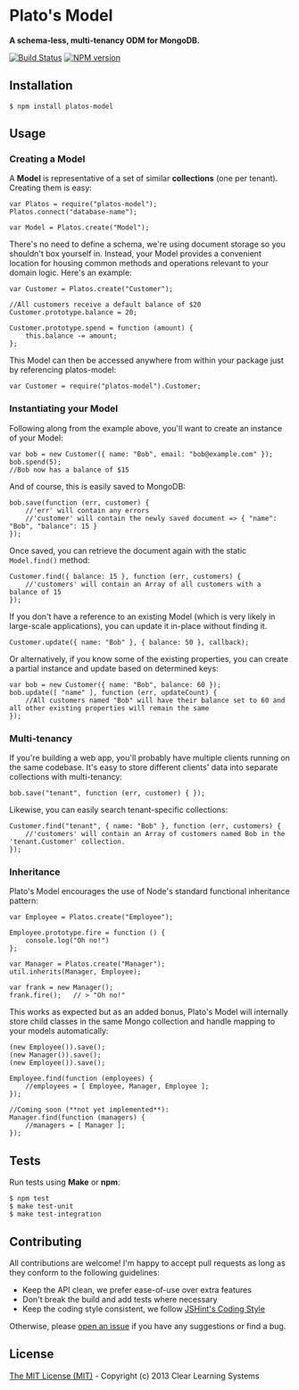 # Plato's Model
**A schema-less, multi-tenancy ODM for MongoDB.**

[![Build Status](https://travis-ci.org/clear/platos-model.png)](https://travis-ci.org/clear/platos-model)
[![NPM version](https://badge.fury.io/js/platos-model.png)](http://badge.fury.io/js/platos-model)

## Installation

	$ npm install platos-model
	
## Usage

### Creating a Model

A **Model** is representative of a set of similar **collections** (one per tenant). Creating them is easy:

	var Platos = require("platos-model");
	Platos.connect("database-name");
	
	var Model = Platos.create("Model");
	
There's no need to define a schema, we're using document storage so you shouldn't box yourself in. Instead, your Model provides a convenient location for housing common methods and operations relevant to your domain logic. Here's an example:

	var Customer = Platos.create("Customer");
	
	//All customers receive a default balance of $20
	Customer.prototype.balance = 20;
	
	Customer.prototype.spend = function (amount) {
		this.balance -= amount;
	};
	
This Model can then be accessed anywhere from within your package just by referencing platos-model:
	
	var Customer = require("platos-model").Customer;

### Instantiating your Model

Following along from the example above, you'll want to create an instance of your Model:

	var bob = new Customer({ name: "Bob", email: "bob@example.com" });
	bob.spend(5);
	//Bob now has a balance of $15
	
And of course, this is easily saved to MongoDB:

	bob.save(function (err, customer) {
		//'err' will contain any errors
		//'customer' will contain the newly saved document => { "name": "Bob", "balance": 15 }
	});
	
Once saved, you can retrieve the document again with the static `Model.find()` method:

	Customer.find({ balance: 15 }, function (err, customers) {
		//'customers' will contain an Array of all customers with a balance of 15
	});
	
If you don't have a reference to an existing Model (which is very likely in large-scale applications), you can update it in-place without finding it.

	Customer.update({ name: "Bob" }, { balance: 50 }, callback);

Or alternatively, if you know some of the existing properties, you can create a partial instance and update based on determined keys:

	var bob = new Customer({ name: "Bob", balance: 60 });
	bob.update([ "name" ], function (err, updateCount) {
		//All customers named "Bob" will have their balance set to 60 and all other existing properties will remain the same
	});


### Multi-tenancy

If you're building a web app, you'll probably have multiple clients running on the same codebase. It's easy to store different clients' data into separate collections with multi-tenancy:

	bob.save("tenant", function (err, customer) { });
	
Likewise, you can easily search tenant-specific collections:

	Customer.find("tenant", { name: "Bob" }, function (err, customers) {
		//'customers' will contain an Array of customers named Bob in the 'tenant.Customer' collection.
	});


### Inheritance

Plato's Model encourages the use of Node's standard functional inheritance pattern:

	var Employee = Platos.create("Employee");
	
	Employee.prototype.fire = function () {
		console.log("Oh no!")
	};

	var Manager = Platos.create("Manager");
	util.inherits(Manager, Employee);

	var frank = new Manager();
	frank.fire();	// > "Oh no!"

This works as expected but as an added bonus, Plato's Model will internally store child classes in the same Mongo collection and handle mapping to your models automatically:

	(new Employee()).save();
	(new Manager()).save();
	(new Employee()).save();

	Employee.find(function (employees) {
		//employees = [ Employee, Manager, Employee ];
	});

	//Coming soon (**not yet implemented**):
	Manager.find(function (managers) {
		//managers = [ Manager ];
	});
	

## Tests

Run tests using **Make** or **npm**:

	$ npm test
	$ make test-unit
	$ make test-integration
	
## Contributing

All contributions are welcome! I'm happy to accept pull requests as long as they conform to the following guidelines:

- Keep the API clean, we prefer ease-of-use over extra features
- Don't break the build and add tests where necessary
- Keep the coding style consistent, we follow [JSHint's Coding Style](http://www.jshint.com/hack/)

Otherwise, please [open an issue](https://github.com/clear/platos-model/issues/new) if you have any suggestions or find a bug.

## License

[The MIT License (MIT)](https://github.com/clear/platos-model/blob/master/LICENSE) - Copyright (c) 2013 Clear Learning Systems